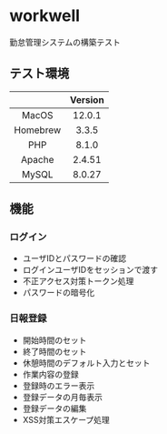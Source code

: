 # workwell
勤怠管理システムの構築テスト

## テスト環境
||Version|
|:---:|:---:|
|MacOS|12.0.1|
|Homebrew|3.3.5|
|PHP|8.1.0|
|Apache|2.4.51|
|MySQL|8.0.27|

## 機能

### ログイン
- ユーザIDとパスワードの確認
- ログインユーザIDをセッションで渡す
- 不正アクセス対策トークン処理
- パスワードの暗号化

### 日報登録
- 開始時間のセット
- 終了時間のセット
- 休憩時間のデフォルト入力とセット
- 作業内容の登録
- 登録時のエラー表示
- 登録データの月毎表示
- 登録データの編集
- XSS対策エスケープ処理